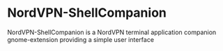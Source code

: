 # NordVPN-ShellCompanion
NordVPN-ShellCompanion is a NordVPN terminal application companion gnome-extension providing a simple user interface
